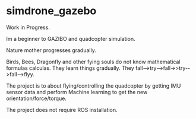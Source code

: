 # simdrone_gazebo
Work in Progress.

Im a beginner to GAZIBO and quadcopter simulation.

Nature mother progresses gradually.

Birds, Bees, Dragonfly and other fying souls do not know mathematical formulas calculas. They learn things gradually. They fall-->try-->fall->>try-->fall-->flyy.

The project is to about flying/controlling the quadcopter by getting IMU sensor data and perform Machine learning to get the new orientation/force/torque.

The project does not require ROS installation.


